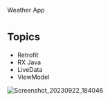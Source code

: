 Weather App

# <sub>**Topics**</sub>
- Retrofit
- RX Java
- LiveData
- ViewModel

![Screenshot_20230922_184046](https://github.com/seymasingin/WeatherApp/assets/113527683/ab24d054-f9ba-42b8-8e51-47b80d697dab)

